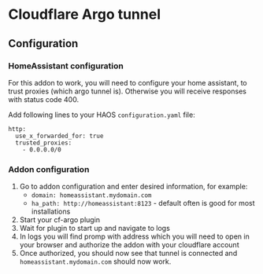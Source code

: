 # Cloudflare Argo tunnel

## Configuration

### HomeAssistant configuration
For this addon to work, you will need to configure your home assistant, to trust proxies (which argo tunnel is). Otherwise you will receive responses with status code 400.

Add following lines to your HAOS `configuration.yaml` file:
```
http:
  use_x_forwarded_for: true
  trusted_proxies:
    - 0.0.0.0/0
```

### Addon configuration

1. Go to addon configuration and enter desired information, for example:
   - `domain: homeassistant.mydomain.com`
   - `ha_path: http://homeassistant:8123` - default often is good for most installations
2. Start your cf-argo plugin
3. Wait for plugin to start up and navigate to logs
4. In logs you will find promp with address which you will need to open in your browser and authorize the addon with your cloudflare account
5. Once authorized, you should now see that tunnel is connected and `homeassistant.mydomain.com` should now work.
